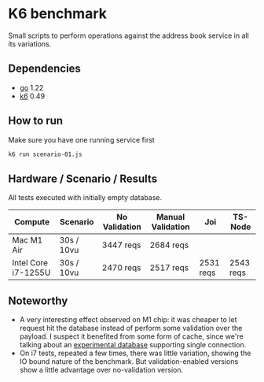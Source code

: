 # K6 benchmark

Small scripts to perform operations against the address book service in all its
variations.

## Dependencies

- [go][go] 1.22
- [k6][k6] 0.49

## How to run

Make sure you have one running service first

```bash
k6 run scenario-01.js
```

## Hardware / Scenario / Results

All tests executed with initially empty database.

| Compute             | Scenario   | No Validation | Manual Validation | Joi       | TS-Node   |
|---------------------|------------|---------------|-------------------|-----------|-----------|
| Mac M1 Air          | 30s / 10vu | 3447 reqs     | 2684 reqs         |           |           |
| Intel Core i7-1255U | 30s / 10vu | 2470 reqs     | 2517 reqs         | 2531 reqs | 2543 reqs |

## Noteworthy

- A very interesting effect observed on M1 chip: it was cheaper to let request
  hit the database instead of perform some validation over the payload. I
  suspect it benefited from some form of cache, since we're talking about an
  [experimental database][pglite] supporting single connection.
- On i7 tests, repeated a few times, there was little variation, showing the IO
  bound nature of the benchmark. But validation-enabled versions show a little
  advantage over no-validation version.

[go]: https://go.dev
[k6]: https://grafana.com/docs/k6/latest/using-k6/http-requests
[pglite]: https://electric-sql.com/docs/integrations/drivers/server/pglite
